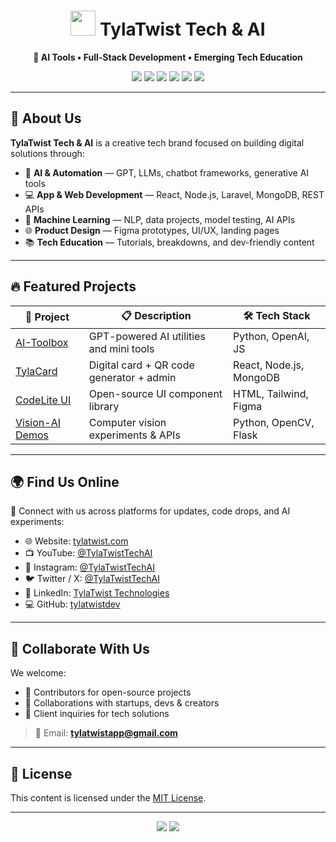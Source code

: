 <h1 align="center">
  <img src="https://img.icons8.com/fluency/48/artificial-intelligence.png" width="40"/>
  TylaTwist Tech & AI
</h1>

<p align="center">
  <b>🚀 AI Tools • Full-Stack Development • Emerging Tech Education</b>  
</p>

<p align="center">
  <a href="https://tylatwist.com"><img src="https://img.shields.io/badge/Website-TylaTwist.com-0078D4?style=for-the-badge&logo=google-chrome&logoColor=white" /></a>
  <a href="mailto:tylatwistapp@gmail.com"><img src="https://img.shields.io/badge/Email-Contact-FF4C36?style=for-the-badge&logo=gmail&logoColor=white" /></a>
  <a href="https://youtube.com/@TylaTwistTechAI"><img src="https://img.shields.io/badge/YouTube-Channel-FF0000?style=for-the-badge&logo=youtube&logoColor=white" /></a>
  <a href="https://linkedin.com/company/tylatwist-technologies-pvt-ltd"><img src="https://img.shields.io/badge/LinkedIn-TylaTwist-0A66C2?style=for-the-badge&logo=linkedin&logoColor=white" /></a>
  <a href="https://instagram.com/TylaTwistTechAI"><img src="https://img.shields.io/badge/Instagram-Profile-E4405F?style=for-the-badge&logo=instagram&logoColor=white" /></a>
  <a href="https://twitter.com/TylaTwistTechAI"><img src="https://img.shields.io/badge/Twitter-@TylaTwistTechAI-1DA1F2?style=for-the-badge&logo=twitter&logoColor=white" /></a>
</p>

---

## 🧠 About Us

**TylaTwist Tech & AI** is a creative tech brand focused on building digital solutions through:
- 🤖 **AI & Automation** — GPT, LLMs, chatbot frameworks, generative AI tools  
- 💻 **App & Web Development** — React, Node.js, Laravel, MongoDB, REST APIs  
- 🧠 **Machine Learning** — NLP, data projects, model testing, AI APIs  
- 🌐 **Product Design** — Figma prototypes, UI/UX, landing pages  
- 📚 **Tech Education** — Tutorials, breakdowns, and dev-friendly content

---

## 🔥 Featured Projects

| 💼 Project | 📋 Description | 🛠️ Tech Stack |
|-----------|----------------|----------------|
| [AI-Toolbox](https://github.com/your-username/AI-Toolbox) | GPT-powered AI utilities and mini tools | Python, OpenAI, JS |
| [TylaCard](https://github.com/your-username/TylaCard) | Digital card + QR code generator + admin | React, Node.js, MongoDB |
| [CodeLite UI](https://github.com/your-username/CodeLiteUI) | Open-source UI component library | HTML, Tailwind, Figma |
| [Vision-AI Demos](https://github.com/your-username/VisionAI-Demos) | Computer vision experiments & APIs | Python, OpenCV, Flask |

---

## 🌍 Find Us Online

🔗 Connect with us across platforms for updates, code drops, and AI experiments:

- 🌐 Website: [tylatwist.com](https://tylatwist.com)
- 📺 YouTube: [@TylaTwistTechAI](https://youtube.com/@TylaTwistTechAI)
- 📸 Instagram: [@TylaTwistTechAI](https://instagram.com/TylaTwistTechAI)
- 🐦 Twitter / X: [@TylaTwistTechAI](https://twitter.com/TylaTwistTechAI)
- 👔 LinkedIn: [TylaTwist Technologies](https://linkedin.com/company/tylatwist-technologies-pvt-ltd)
- 💻 GitHub: [tylatwistdev](https://github.com/tylatwistdev)

---

## 🤝 Collaborate With Us

We welcome:
- 🧠 Contributors for open-source projects
- 🤝 Collaborations with startups, devs & creators
- 💼 Client inquiries for tech solutions

> 📧 Email: **tylatwistapp@gmail.com**

---

## 📄 License

This content is licensed under the [MIT License](LICENSE).

---

<p align="center">
  <img src="https://img.shields.io/github/stars/tylatwistdev?style=social" />
  <img src="https://img.shields.io/github/followers/tylatwistdev?style=social" />
</p>
